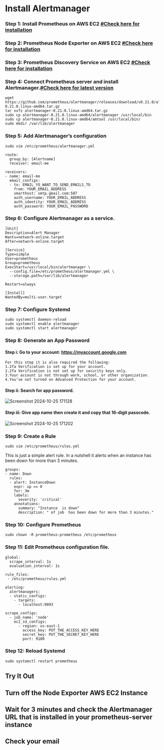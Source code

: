 # Install Alertmanager

### Step 1: Install Prometheus on AWS EC2 [#Check here for installation](https://github.com/Aamantamboli/Prometheus/tree/main/Prometheus%20Installation)
### Step 2: Prometheus Node Exporter on AWS EC2 [#Check here for installation](https://github.com/Aamantamboli/Prometheus/tree/main/Node%20Exporter%20Installation)
### Step 3: Prometheus Discovery Service on AWS EC2 [#Check here for installation]()
### Step 4: Connect Prometheus server and install Alertmanager.[#Check here for latest version](https://prometheus.io/download/)
```
wget https://github.com/prometheus/alertmanager/releases/download/v0.21.0/alertmanager-0.21.0.linux-amd64.tar.gz
tar xvfz alertmanager-0.21.0.linux-amd64.tar.gz
sudo cp alertmanager-0.21.0.linux-amd64/alertmanager /usr/local/bin
sudo cp alertmanager-0.21.0.linux-amd64/amtool /usr/local/bin/
sudo mkdir /var/lib/alertmanager
```
### Step 5: Add Alertmanager’s configuration
```
sudo vim /etc/prometheus/alertmanager.yml
```
```
route:
  group_by: [Alertname]
  receiver: email-me

receivers:
- name: email-me
  email_configs:
  - to: EMAIL_YO_WANT_TO_SEND_EMAILS_TO
    from: YOUR_EMAIL_ADDRESS
    smarthost: smtp.gmail.com:587
    auth_username: YOUR_EMAIL_ADDRESS
    auth_identity: YOUR_EMAIL_ADDRESS
    auth_password: YOUR_EMAIL_PASSWORD
```
### Step 6: Configure Alertmanager as a service.
```
[Unit]
Description=Alert Manager
Wants=network-online.target
After=network-online.target

[Service]
Type=simple
User=prometheus
Group=prometheus
ExecStart=/usr/local/bin/alertmanager \
  --config.file=/etc/prometheus/alertmanager.yml \
  --storage.path=/var/lib/alertmanager

Restart=always

[Install]
WantedBy=multi-user.target
```
### Step 7: Configure Systemd
```
sudo systemctl daemon-reload
sudo systemctl enable alertmanager
sudo systemctl start alertmanager
```
### Step 8: Generate an App Password
 #### Step i: Go to your account: https://myaccount.google.com
    For this step it is also required the following:
    1.2fa Verification is set up for your account.
    2.2fa Verification is not set up for security keys only.
    3.Your account is not through work, school, or other organization.
    4.You’ve not turned on Advanced Protection for your account.
  
#### Step ii: Search for app password.

![Screenshot 2024-10-25 171128](https://github.com/user-attachments/assets/0b289f01-14af-4de4-b7c3-5643cc7e33cc)

#### Step iii: Give app name then create it and copy that 16-digit passcode.

![Screenshot 2024-10-25 171202](https://github.com/user-attachments/assets/fb028101-8a11-4ee2-97c8-2652be84f298)

### Step 9: Create a Rule
```
sudo vim /etc/prometheus/rules.yml
```
This is just a simple alert rule. In a nutshell it alerts when an instance has been down for more than 3 minutes. 
```
groups:
- name: Down
  rules:
  - alert: InstanceDown
    expr: up == 0
    for: 3m
    labels:
      severity: 'critical'
    annotations:
      summary: "Instance  is down"
      description: " of job  has been down for more than 3 minutes."
```
### Step 10: Configure Prometheus
```
sudo chown -R prometheus:prometheus /etc/prometheus
```
### Step 11: Edit Prometheus configuration file.
```
global:
  scrape_interval: 1s
  evaluation_interval: 1s

rule_files:
 - /etc/prometheus/rules.yml

alerting:
  alertmanagers:
  - static_configs:
    - targets:
      - localhost:9093

scrape_configs:
  - job_name: 'node'
    ec2_sd_configs:
      - region: us-east-1
        access_key: PUT_THE_ACCESS_KEY_HERE
        secret_key: PUT_THE_SECRET_KEY_HERE
        port: 9100
```
### Step 12: Reload Systemd
```
sudo systemctl restart prometheus
```
## Try It Out
## Turn off the Node Exporter AWS EC2 Instance
## Wait for 3 minutes and check the Alertmanager URL that is installed in your prometheus-server instance
## Check your email
